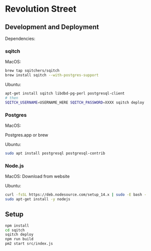 # Revolution Street

## Development and Deployment

Dependencies:

### sqitch

MacOS: 

```sh
brew tap sqitchers/sqitch
brew install sqitch --with-postgres-support
```

Ubuntu:

```sh
apt-get install sqitch libdbd-pg-perl postgresql-client
# then
SQITCH_USERNAME=USERNAME_HERE SQITCH_PASSWORD=XXXX sqitch deploy
```

### Postgres

MacOS:

Postgres.app or brew

Ubuntu:

```sh
sudo apt install postgresql postgresql-contrib
```

### Node.js

MacOS: Download from website

Ubuntu:

```sh
curl -fsSL https://deb.nodesource.com/setup_14.x | sudo -E bash -
sudo apt-get install -y nodejs
```

## Setup

```sh
npm install
cd sqitch
sqitch deploy
npm run build
pm2 start src/index.js